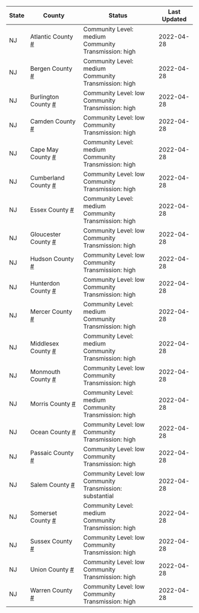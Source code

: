 State | County | Status | Last Updated
--- | --- | --- | --- 
NJ | Atlantic County <a href="#atlantic_county">#</a> | <a name="atlantic_county"></a>Community Level: medium<br/>Community Transmission: high | 2022-04-28
NJ | Bergen County <a href="#bergen_county">#</a> | <a name="bergen_county"></a>Community Level: medium<br/>Community Transmission: high | 2022-04-28
NJ | Burlington County <a href="#burlington_county">#</a> | <a name="burlington_county"></a>Community Level: low<br/>Community Transmission: high | 2022-04-28
NJ | Camden County <a href="#camden_county">#</a> | <a name="camden_county"></a>Community Level: low<br/>Community Transmission: high | 2022-04-28
NJ | Cape May County <a href="#cape_may_county">#</a> | <a name="cape_may_county"></a>Community Level: medium<br/>Community Transmission: high | 2022-04-28
NJ | Cumberland County <a href="#cumberland_county">#</a> | <a name="cumberland_county"></a>Community Level: low<br/>Community Transmission: high | 2022-04-28
NJ | Essex County <a href="#essex_county">#</a> | <a name="essex_county"></a>Community Level: medium<br/>Community Transmission: high | 2022-04-28
NJ | Gloucester County <a href="#gloucester_county">#</a> | <a name="gloucester_county"></a>Community Level: low<br/>Community Transmission: high | 2022-04-28
NJ | Hudson County <a href="#hudson_county">#</a> | <a name="hudson_county"></a>Community Level: low<br/>Community Transmission: high | 2022-04-28
NJ | Hunterdon County <a href="#hunterdon_county">#</a> | <a name="hunterdon_county"></a>Community Level: low<br/>Community Transmission: high | 2022-04-28
NJ | Mercer County <a href="#mercer_county">#</a> | <a name="mercer_county"></a>Community Level: medium<br/>Community Transmission: high | 2022-04-28
NJ | Middlesex County <a href="#middlesex_county">#</a> | <a name="middlesex_county"></a>Community Level: medium<br/>Community Transmission: high | 2022-04-28
NJ | Monmouth County <a href="#monmouth_county">#</a> | <a name="monmouth_county"></a>Community Level: low<br/>Community Transmission: high | 2022-04-28
NJ | Morris County <a href="#morris_county">#</a> | <a name="morris_county"></a>Community Level: medium<br/>Community Transmission: high | 2022-04-28
NJ | Ocean County <a href="#ocean_county">#</a> | <a name="ocean_county"></a>Community Level: low<br/>Community Transmission: high | 2022-04-28
NJ | Passaic County <a href="#passaic_county">#</a> | <a name="passaic_county"></a>Community Level: low<br/>Community Transmission: high | 2022-04-28
NJ | Salem County <a href="#salem_county">#</a> | <a name="salem_county"></a>Community Level: low<br/>Community Transmission: substantial | 2022-04-28
NJ | Somerset County <a href="#somerset_county">#</a> | <a name="somerset_county"></a>Community Level: medium<br/>Community Transmission: high | 2022-04-28
NJ | Sussex County <a href="#sussex_county">#</a> | <a name="sussex_county"></a>Community Level: low<br/>Community Transmission: high | 2022-04-28
NJ | Union County <a href="#union_county">#</a> | <a name="union_county"></a>Community Level: low<br/>Community Transmission: high | 2022-04-28
NJ | Warren County <a href="#warren_county">#</a> | <a name="warren_county"></a>Community Level: low<br/>Community Transmission: high | 2022-04-28
